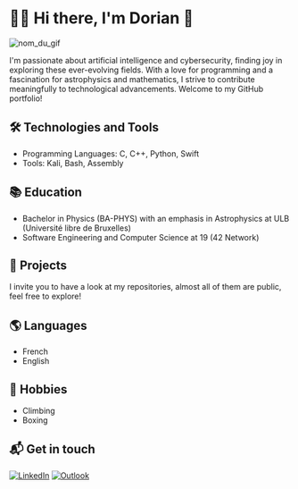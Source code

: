 # 👋🏻 Hi there, I'm Dorian 🚀

![nom_du_gif]([https://j.gifs.com/KeZjQ8.gif](https://media4.giphy.com/media/Q8JEIbgrSIpqFm6fem/giphy.gif?cid=ecf05e47dsoroc21cguafp2l5jakcov6m4efknp0caqodx20&ep=v1_gifs_search&rid=giphy.gif&ct=g))

I'm passionate about artificial intelligence and cybersecurity, finding joy in exploring these ever-evolving fields. With a love for programming and a fascination for astrophysics and mathematics, I strive to contribute meaningfully to technological advancements. Welcome to my GitHub portfolio!

## 🛠️ Technologies and Tools

- Programming Languages: C, C++, Python, Swift
- Tools: Kali, Bash, Assembly

## 📚 Education

- Bachelor in Physics (BA-PHYS) with an emphasis in Astrophysics at ULB (Université libre de Bruxelles)
- Software Engineering and Computer Science at 19 (42 Network)

## 📂 Projects

I invite you to have a look at my repositories, almost all of them are public, feel free to explore!

## 🌎 Languages

- French
- English

## 🎯 Hobbies

- Climbing
- Boxing

## 📬 Get in touch

[![LinkedIn](https://img.shields.io/badge/linkedin-%230077B5.svg?style=for-the-badge&logo=linkedin&logoColor=white&link=https://www.linkedin.com/in/dorian-duraku/)](https://www.linkedin.com/in/dorian-duraku/)
[![Outlook](https://img.shields.io/badge/-dorian.duraku@hotmail.com-0078D4?style=for-the-badge&logo=microsoft-outlook&logoColor=white)](mailto:dorian.duraku@hotmail.com)

